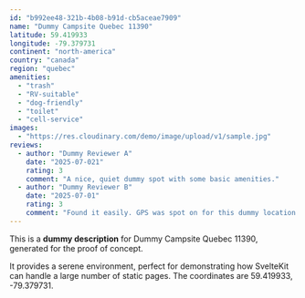 ```yaml
---
id: "b992ee48-321b-4b08-b91d-cb5aceae7909"
name: "Dummy Campsite Quebec 11390"
latitude: 59.419933
longitude: -79.379731
continent: "north-america"
country: "canada"
region: "quebec"
amenities:
  - "trash"
  - "RV-suitable"
  - "dog-friendly"
  - "toilet"
  - "cell-service"
images:
  - "https://res.cloudinary.com/demo/image/upload/v1/sample.jpg"
reviews:
  - author: "Dummy Reviewer A"
    date: "2025-07-021"
    rating: 3
    comment: "A nice, quiet dummy spot with some basic amenities."
  - author: "Dummy Reviewer B"
    date: "2025-07-01"
    rating: 3
    comment: "Found it easily. GPS was spot on for this dummy location."
---
```


This is a **dummy description** for Dummy Campsite Quebec 11390, generated for the proof of concept.

It provides a serene environment, perfect for demonstrating how SvelteKit can handle a large number of static pages. The coordinates are 59.419933, -79.379731.
